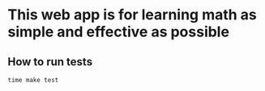 # This web app is for learning math as simple and effective as possible

## How to run tests

    time make test
